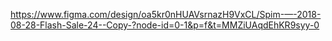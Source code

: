 https://www.figma.com/design/oa5kr0nHUAVsrnazH9VxCL/Spim-—-2018-08-28-Flash-Sale-24--Copy-?node-id=0-1&p=f&t=MMZiUAqdEhKR9syy-0